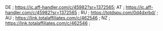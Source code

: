 DE ; https://ic.aff-handler.com/c/45982?sr=1372565;
AT ; https://ic.aff-handler.com/c/45982?sr=1372565 ;
RU ; https://totdspu.com/0d4dxrbd/ ;
AU ; https://link.totalaffiliates.com/c/462546 ; 
NZ ; https://link.totalaffiliates.com/c/462546 ;

